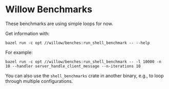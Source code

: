 # Willow Benchmarks

These benchmarks are using simple loops for now.

Get information with:
```
bazel run -c opt //willow/benches:run_shell_benchmark -- --help
```

For example:

```
bazel run -c opt //willow/benches:run_shell_benchmark -- -l 10000 -n 10 --handler server_handle_client_message --n-iterations 10
```

You can also use the `shell_benchmarks` crate in another binary, e.g., to loop through multiple configurations.
